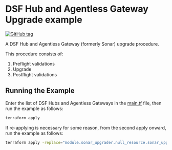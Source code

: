 # DSF Hub and Agentless Gateway Upgrade example
[![GitHub tag](https://img.shields.io/github/v/tag/imperva/dsfkit.svg)](https://github.com/imperva/dsfkit/tags)

A DSF Hub and Agentless Gateway (formerly Sonar) upgrade procedure.

This procedure consists of:

1. Preflight validations
2. Upgrade
3. Postflight validations

## Running the Example
Enter the list of DSF Hubs and Agentless Gateways in the [main.tf](./main.tf) file, then run the example as follows:
```bash
terraform apply
```
If re-applying is necessary for some reason, from the second apply onward, run the example as follows:
```bash
terraform apply -replace="module.sonar_upgrader.null_resource.sonar_upgrader"
```
